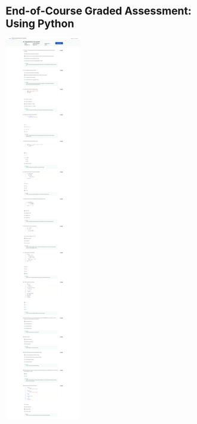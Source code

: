 # End-of-Course Graded Assessment: Using Python

![screencapture-coursera-org-learn-programming-in-python-exam-gFUnP-end-of-course-graded-assessment-using-python-view-attempt-2023-02-12-11_08_50.png](End-of-Course%20Graded%20Assessment%20Using%20Python%20a265a88af6104b5eb659ac1054440cbb/screencapture-coursera-org-learn-programming-in-python-exam-gFUnP-end-of-course-graded-assessment-using-python-view-attempt-2023-02-12-11_08_50.png)